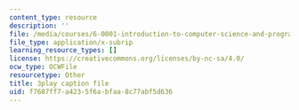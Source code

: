 ```yaml
---
content_type: resource
description: ''
file: /media/courses/6-0001-introduction-to-computer-science-and-programming-in-python-fall-2016/f7687ff7a4235f6abfaa8c77abf5d636_FKp-6sojt9A.vtt
file_type: application/x-subrip
learning_resource_types: []
license: https://creativecommons.org/licenses/by-nc-sa/4.0/
ocw_type: OCWFile
resourcetype: Other
title: 3play caption file
uid: f7687ff7-a423-5f6a-bfaa-8c77abf5d636
---
```

